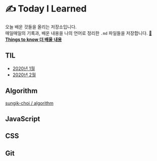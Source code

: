 # ✍️ Today I Learned

오늘 배운 것들을 올리는 저장소입니다.  
매일매일의 기록과, 배운 내용을 나의 언어로 정리한 `.md` 파일들을 저장합니다.
[🤔**Things to know 더 배울 내용**](https://github.com/sungik-choi/til/blob/master/things-to-know.md)

## TIL

- [2020년 1월](https://github.com/sungik-choi/til/tree/master/til/2020-01)
- [2020년 2월](https://github.com/sungik-choi/til/tree/master/til/2020-02)

## Algorithm

[sungik-choi / algorithm](https://github.com/sungik-choi/algorithm)

## JavaScript

## CSS

## Git
